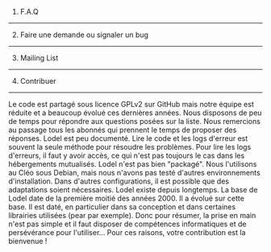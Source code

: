 1.  F.A.Q
---------

2.  Faire une demande ou signaler un bug
----------------------------------------

3.  Mailing List
----------------

4. Contribuer
-------------

Le code est partagé sous licence GPLv2 sur GitHub mais notre équipe est réduite et a beaucoup évolué ces dernières années.
Nous disposons de peu de temps pour répondre aux questions posées sur la liste.
Nous remercions au passage tous les abonnés qui prennent le temps de proposer des réponses.
Lodel est peu documenté. Lire le code et les logs d'erreur est souvent la seule méthode pour résoudre les problèmes.
Pour lire les logs d'erreurs, il faut y avoir accès, ce qui n'est pas toujours le cas dans les hébergements mutualisés.
Lodel n'est pas bien "packagé".
Nous l'utilisons au Cléo sous Debian, mais nous n'avons pas testé d'autres environnements d'installation.
Dans d'autres configurations, il est possible que des adaptations soient nécessaires. Lodel existe depuis longtemps.
La base de Lodel date de la première moitié des années 2000. Il a évolué sur cette base.
Il est daté, en particulier dans sa conception et dans certaines librairies utilisées (pear par exemple).
Donc pour résumer, la prise en main n'est pas simple et il faut disposer de compétences informatiques et de persévérance pour l'utiliser...
Pour ces raisons, votre contribution est la bienvenue !
